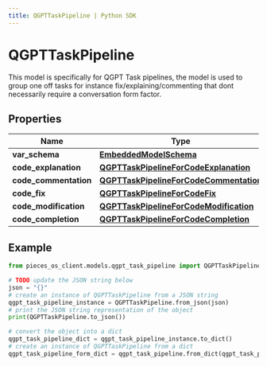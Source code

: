 ```yaml
---
title: QGPTTaskPipeline | Python SDK
---
```


# QGPTTaskPipeline

This model is specifically for QGPT Task pipelines, the model is used to group one off tasks for instance fix/explaining/commenting that dont necessarily require a conversation form factor.

## Properties

Name | Type | Description | Notes
------------ | ------------- | ------------- | -------------
**var_schema** | [**EmbeddedModelSchema**](EmbeddedModelSchema) |  | [optional] 
**code_explanation** | [**QGPTTaskPipelineForCodeExplanation**](QGPTTaskPipelineForCodeExplanation) |  | [optional] 
**code_commentation** | [**QGPTTaskPipelineForCodeCommentation**](QGPTTaskPipelineForCodeCommentation) |  | [optional] 
**code_fix** | [**QGPTTaskPipelineForCodeFix**](QGPTTaskPipelineForCodeFix) |  | [optional] 
**code_modification** | [**QGPTTaskPipelineForCodeModification**](QGPTTaskPipelineForCodeModification) |  | [optional] 
**code_completion** | [**QGPTTaskPipelineForCodeCompletion**](QGPTTaskPipelineForCodeCompletion) |  | [optional] 

## Example

```python
from pieces_os_client.models.qgpt_task_pipeline import QGPTTaskPipeline

# TODO update the JSON string below
json = "{}"
# create an instance of QGPTTaskPipeline from a JSON string
qgpt_task_pipeline_instance = QGPTTaskPipeline.from_json(json)
# print the JSON string representation of the object
print(QGPTTaskPipeline.to_json())

# convert the object into a dict
qgpt_task_pipeline_dict = qgpt_task_pipeline_instance.to_dict()
# create an instance of QGPTTaskPipeline from a dict
qgpt_task_pipeline_form_dict = qgpt_task_pipeline.from_dict(qgpt_task_pipeline_dict)
```


